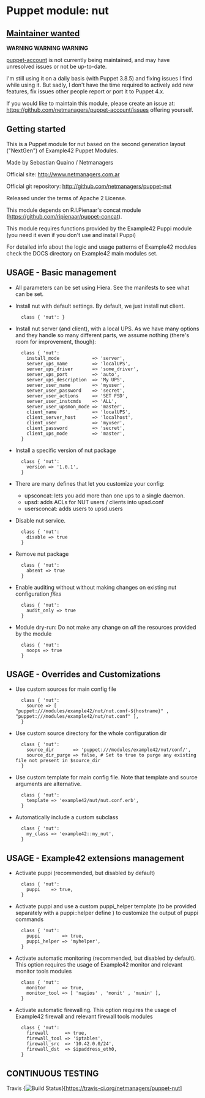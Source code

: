 # Puppet module: nut

## [Maintainer wanted](https://github.com/netmanagers/puppet-account/issues/new)

**WARNING WARNING WARNING**

[puppet-account](https://github.com/netmanagers/puppet-account) is not currently being maintained, 
and may have unresolved issues or not be up-to-date. 

I'm still using it on a daily basis (with Puppet 3.8.5) and fixing issues I find
while using it. But sadly, I don't have the time required to actively add new features,
fix issues other people report or port it to Puppet 4.x.

If you would like to maintain this module,
please create an issue at: https://github.com/netmanagers/puppet-account/issues
offering yourself.

## Getting started

This is a Puppet module for nut based on the second generation layout ("NextGen") of Example42 Puppet Modules.

Made by Sebastian Quaino / Netmanagers

Official site: http://www.netmanagers.com.ar

Official git repository: http://github.com/netmanagers/puppet-nut

Released under the terms of Apache 2 License.

This module depends on R.I.Pienaar's concat module (https://github.com/ripienaar/puppet-concat).

This module requires functions provided by the Example42 Puppi module (you need it even if you don't use and install Puppi)

For detailed info about the logic and usage patterns of Example42 modules check the DOCS directory on Example42 main modules set.


## USAGE - Basic management

* All parameters can be set using Hiera. See the manifests to see what can be set.

* Install nut with default settings. By default, we just install nut client.

        class { 'nut': }

* Install nut server (and client), with a local UPS. As we have many options and they handle 
  so many different parts, we assume nothing (there's room for improvement, though):

        class { 'nut':
          install_mode            => 'server',
          server_ups_name         => 'localUPS',
          server_ups_driver       => 'some_driver',
          server_ups_port         => 'auto',
          server_ups_description  => 'My UPS',
          server_user_name        => 'myuser',
          server_user_password    => 'secret',
          server_user_actions     => 'SET FSD',
          server_user_instcmds    => 'ALL',
          server_user_upsmon_mode => 'master',
          client_name             => 'localUPS',
          client_server_host      => 'localhost',
          client_user             => 'myuser',
          client_password         => 'secret',
          client_ups_mode         => 'master',
        }

* Install a specific version of nut package

        class { 'nut':
          version => '1.0.1',
        }

* There are many defines that let you customize your config:
  * upsconcat: lets you add more than one ups to a single daemon.
  * upsd: adds ACLs for NUT users / clients into upsd.conf
  * usersconcat: adds users to upsd.users

* Disable nut service.

        class { 'nut':
          disable => true
        }

* Remove nut package

        class { 'nut':
          absent => true
        }

* Enable auditing without without making changes on existing nut configuration *files*

        class { 'nut':
          audit_only => true
        }

* Module dry-run: Do not make any change on *all* the resources provided by the module

        class { 'nut':
          noops => true
        }


## USAGE - Overrides and Customizations
* Use custom sources for main config file 

        class { 'nut':
          source => [ "puppet:///modules/example42/nut/nut.conf-${hostname}" , "puppet:///modules/example42/nut/nut.conf" ], 
        }


* Use custom source directory for the whole configuration dir

        class { 'nut':
          source_dir       => 'puppet:///modules/example42/nut/conf/',
          source_dir_purge => false, # Set to true to purge any existing file not present in $source_dir
        }

* Use custom template for main config file. Note that template and source arguments are alternative. 

        class { 'nut':
          template => 'example42/nut/nut.conf.erb',
        }

* Automatically include a custom subclass

        class { 'nut':
          my_class => 'example42::my_nut',
        }


## USAGE - Example42 extensions management 
* Activate puppi (recommended, but disabled by default)

        class { 'nut':
          puppi    => true,
        }

* Activate puppi and use a custom puppi_helper template (to be provided separately with a puppi::helper define ) to customize the output of puppi commands 

        class { 'nut':
          puppi        => true,
          puppi_helper => 'myhelper', 
        }

* Activate automatic monitoring (recommended, but disabled by default). This option requires the usage of Example42 monitor and relevant monitor tools modules

        class { 'nut':
          monitor      => true,
          monitor_tool => [ 'nagios' , 'monit' , 'munin' ],
        }

* Activate automatic firewalling. This option requires the usage of Example42 firewall and relevant firewall tools modules

        class { 'nut':       
          firewall      => true,
          firewall_tool => 'iptables',
          firewall_src  => '10.42.0.0/24',
          firewall_dst  => $ipaddress_eth0,
        }


## CONTINUOUS TESTING

Travis {<img src="https://travis-ci.org/netmanagers/puppet-nut.png?branch=master" alt="Build Status" />}[https://travis-ci.org/netmanagers/puppet-nut]
